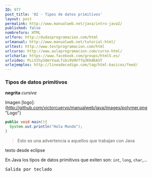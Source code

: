 ```yaml
---
ID: 977
post_title: '02 - Tipos de datos primitivos'
layout: post
permalink: http://www.manualweb.net/java/intro-java2/
published: false
nombreforo: HTML
urlforo: http://dudasprogramacion.com/html
urlmanual: http://www.manualweb.net/tutorial-html/
urltest: http://www.testprogramacion.com/html
urlcurso: http://www.aulaprogramacion.com/curso-html/
urlcharla: https://www.facebook.com/groups/html5.es/
urlvideo: PLLVIhySQmrVaaLfsbi9VHVffq3Kk8KAST
urlejemplos: http://lineadecodigo.com/tag/html-basicos/feed/
---
```


### Tipos de datos primitivos


**negrita**
*cursiva*


Imagen
[logo]: (http://github.com/victorcuervo/manualweb/java/images/polymer.png "Logo")


```java
public void main(){
  System.out.println("Hola Mundo");
}
```

> Esto es una advertencia a aquellos que trabajan con Java

texto desde eclipse


En Java los tipos de datos primitivos que exiten son: `int`, `long`, `char`,...

<kbd>Salida por teclado</kbd>
